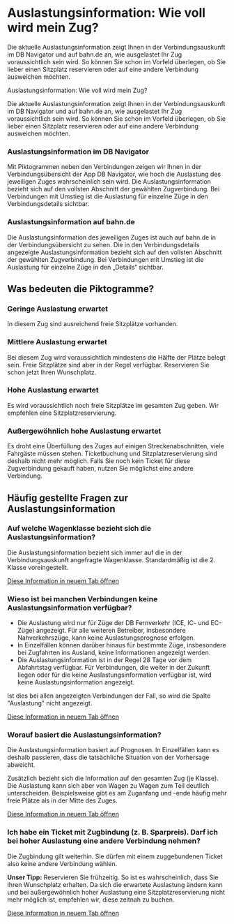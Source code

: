 Auslastungsinformation: Wie voll wird mein Zug?
==========

Die aktuelle Auslastungsinformation zeigt Ihnen in der Verbindungsauskunft im DB Navigator und auf bahn.de an, wie ausgelastet Ihr Zug voraussichtlich sein wird. So können Sie schon im Vorfeld überlegen, ob Sie lieber einen Sitzplatz reservieren oder auf eine andere Verbindung ausweichen möchten.

Auslastungsinformation: Wie voll wird mein Zug?

Die aktuelle Auslastungsinformation zeigt Ihnen in der Verbindungsauskunft im DB Navigator und auf bahn.de an, wie ausgelastet Ihr Zug voraussichtlich sein wird. So können Sie schon im Vorfeld überlegen, ob Sie lieber einen Sitzplatz reservieren oder auf eine andere Verbindung ausweichen möchten.

### Auslastungsinformation im DB Navigator ###

Mit Piktogrammen neben den Verbindungen zeigen wir Ihnen in der Verbindungsübersicht der App DB Navigator, wie hoch die Auslastung des jeweiligen Zuges wahrscheinlich sein wird. Die Auslastungsinformation bezieht sich auf den vollsten Abschnitt der gewählten Zugverbindung. Bei Verbindungen mit Umstieg ist die Auslastung für einzelne Züge in den Verbindungsdetails sichtbar.

### Auslastungsinformation auf bahn.de ###

Die Auslastungsinformation des jeweiligen Zuges ist auch auf bahn.de in der Verbindungsübersicht zu sehen. Die in den Verbindungsdetails angezeigte Auslastungsinformation bezieht sich auf den vollsten Abschnitt der gewählten Zugverbindung. Bei Verbindungen mit Umstieg ist die Auslastung für einzelne Züge in den „Details“ sichtbar.

Was bedeuten die Piktogramme?
----------

### Geringe Auslastung erwartet  ###

In diesem Zug sind ausreichend freie Sitzplätze vorhanden.

### Mittlere Auslastung erwartet ###

Bei diesem Zug wird voraussichtlich mindestens die Hälfte der Plätze belegt sein. Freie Sitzplätze sind aber in der Regel verfügbar. Reservieren Sie schon jetzt Ihren Wunschplatz.

### Hohe Auslastung erwartet  ###

Es wird voraussichtlich noch freie Sitzplätze im gesamten Zug geben. Wir empfehlen eine Sitzplatzreservierung.

### Außergewöhnlich hohe Auslastung erwartet ###

Es droht eine Überfüllung des Zuges auf einigen Streckenabschnitten, viele Fahrgäste müssen stehen. Ticketbuchung und Sitzplatzreservierung sind deshalb nicht mehr möglich. Falls Sie noch kein Ticket für diese Zugverbindung gekauft haben, nutzen Sie möglichst eine andere Verbindung.

Häufig gestellte Fragen zur Auslastungsinformation
----------

###  Auf welche Wagenklasse bezieht sich die Auslastungsinformation?  ###

Die Auslastungsinformation bezieht sich immer auf die in der Verbindungsauskunft angefragte Wagenklasse. Standardmäßig ist die 2. Klasse voreingestellt.

[Diese Information in neuem Tab öffnen](https://www.bahn.de/faq/auf-welche-wagenklasse-bezieht-sich-die-auslastungsinformation)

###  Wieso ist bei manchen Verbindungen keine Auslastungsinformation verfügbar?  ###

* Die Auslastung wird nur für Züge der DB Fernverkehr (ICE, IC- und EC-Züge) angezeigt. Für alle weiteren Betreiber, insbesondere Nahverkehrszüge, kann keine Auslastungsprognose erfolgen.
* In Einzelfällen können darüber hinaus für bestimmte Züge, insbesondere bei Zugfahrten ins Ausland, keine Informationen angezeigt werden.
* Die Auslastungsinformation ist in der Regel 28 Tage vor dem Abfahrtstag verfügbar. Für Verbindungen, die weiter in der Zukunft liegen oder für die keine Auslastungsinformation verfügbar ist, wird keine Auslastungsinformation angezeigt.

Ist dies bei allen angezeigten Verbindungen der Fall, so wird die Spalte "Auslastung" nicht angezeigt.

[Diese Information in neuem Tab öffnen](https://www.bahn.de/faq/wieso-ist-bei-manchen-verbindungen-keine-auslastungsinformation-verfuegbar)

###  Worauf basiert die Auslastungsinformation?  ###

Die Auslastungsinformation basiert auf Prognosen. In Einzelfällen kann es deshalb passieren, dass die tatsächliche Situation von der Vorhersage abweicht.

Zusätzlich bezieht sich die Information auf den gesamten Zug (je Klasse). Die Auslastung kann sich aber von Wagen zu Wagen zum Teil deutlich unterscheiden. Beispielsweise gibt es am Zuganfang und -ende häufig mehr freie Plätze als in der Mitte des Zuges.

[Diese Information in neuem Tab öffnen](https://www.bahn.de/faq/woher-kommen-die-informationen)

###  Ich habe ein Ticket mit Zugbindung (z. B. Sparpreis). Darf ich bei hoher Auslastung eine andere Verbindung nehmen?  ###

Die Zugbindung gilt weiterhin. Sie dürfen mit einem zuggebundenen Ticket also keine andere Verbindung wählen.

**Unser Tipp:** Reservieren Sie frühzeitig. So ist es wahrscheinlich, dass Sie Ihren Wunschplatz erhalten. Da sich die erwartete Auslastung ändern kann und bei außergewöhnlich hoher Auslastung eine Sitzplatzreservierung nicht mehr möglich ist, empfehlen wir, diese zeitnah zu buchen.

[Diese Information in neuem Tab öffnen](https://www.bahn.de/faq/ich-habe-ein-ticket-mit-zugbindung-z-b-sparpreis-darf-ich-bei-hoher-auslastung-eine-andere-verbindung-nehmen)
